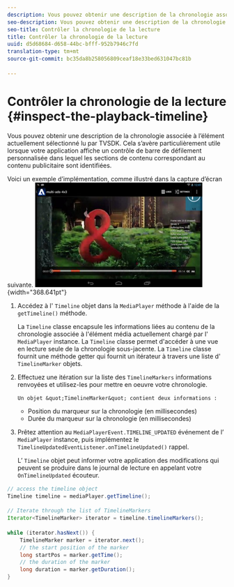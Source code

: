 ```yaml
---
description: Vous pouvez obtenir une description de la chronologie associée à l’élément actuellement sélectionné lu par TVSDK. Cela s’avère particulièrement utile lorsque votre application affiche un contrôle de barre de défilement personnalisée dans lequel les sections de contenu correspondant au contenu publicitaire sont identifiées.
seo-description: Vous pouvez obtenir une description de la chronologie associée à l’élément actuellement sélectionné lu par TVSDK. Cela s’avère particulièrement utile lorsque votre application affiche un contrôle de barre de défilement personnalisée dans lequel les sections de contenu correspondant au contenu publicitaire sont identifiées.
seo-title: Contrôler la chronologie de la lecture
title: Contrôler la chronologie de la lecture
uuid: d5d68684-d658-44bc-bfff-952b7946c7fd
translation-type: tm+mt
source-git-commit: bc35da8b258056809ceaf18e33bed631047bc81b

---
```



# Contrôler la chronologie de la lecture {#inspect-the-playback-timeline}

Vous pouvez obtenir une description de la chronologie associée à l’élément actuellement sélectionné lu par TVSDK. Cela s’avère particulièrement utile lorsque votre application affiche un contrôle de barre de défilement personnalisée dans lequel les sections de contenu correspondant au contenu publicitaire sont identifiées.

Voici un exemple d’implémentation, comme illustré dans la capture d’écran suivante.  ![](assets/inspect-playback.jpg){width=&quot;368.641pt&quot;}

1. Accédez à l&#39; `Timeline` objet dans la `MediaPlayer` méthode à l&#39;aide de la `getTimeline()` méthode.

   La `Timeline` classe encapsule les informations liées au contenu de la chronologie associée à l&#39;élément média actuellement chargé par l&#39; `MediaPlayer` instance. La `Timeline` classe permet d&#39;accéder à une vue en lecture seule de la chronologie sous-jacente. La `Timeline` classe fournit une méthode getter qui fournit un itérateur à travers une liste d&#39; `TimelineMarker` objets.

1. Effectuez une itération sur la liste des `TimelineMarkers` informations renvoyées et utilisez-les pour mettre en oeuvre votre chronologie.

       Un objet &quot;TimelineMarker&quot; contient deux informations :
   
   * Position du marqueur sur la chronologie (en millisecondes)
   * Durée du marqueur sur la chronologie (en millisecondes)

1. Prêtez attention au `MediaPlayerEvent.TIMELINE_UPDATED` événement de l’ `MediaPlayer` instance, puis implémentez le `TimelineUpdatedEventListener.onTimelineUpdated()` rappel.

   L’ `Timeline` objet peut informer votre application des modifications qui peuvent se produire dans le journal de lecture en appelant votre `OnTimelineUpdated` écouteur.

```java
// access the timeline object 
Timeline timeline = mediaPlayer.getTimeline(); 
 
// Iterate through the list of TimelineMarkers 
Iterator<TimelineMarker> iterator = timeline.timelineMarkers(); 
 
while (iterator.hasNext()) { 
    TimelineMarker marker = iterator.next(); 
    // the start position of the marker 
    long startPos = marker.getTime(); 
    // the duration of the marker 
    long duration = marker.getDuration(); 
}
```
